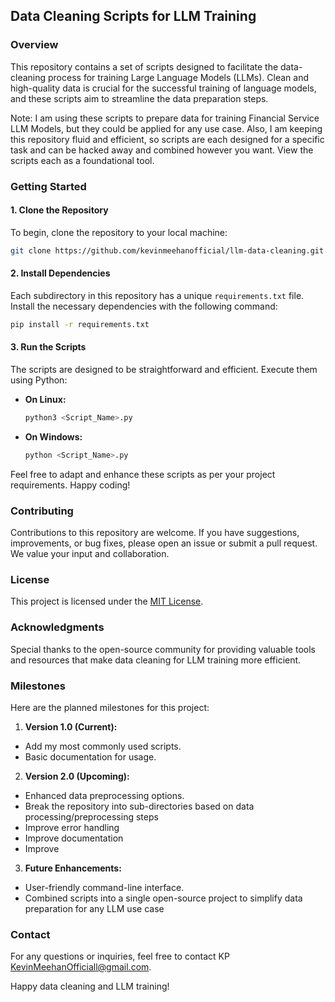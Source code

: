 ## Data Cleaning Scripts for LLM Training

### Overview

This repository contains a set of scripts designed to facilitate the data-cleaning process for training Large Language Models (LLMs). Clean and high-quality data is crucial for the successful training of language models, and these scripts aim to streamline the data preparation steps.

Note: I am using these scripts to prepare data for training Financial Service LLM Models, but they could be applied for any use case. Also, I am keeping this repository fluid and efficient, so scripts are each designed for a specific task and can be hacked away and combined however you want. View the scripts each as a foundational tool. 

### Getting Started

#### 1. Clone the Repository
To begin, clone the repository to your local machine:
```bash
git clone https://github.com/kevinmeehanofficial/llm-data-cleaning.git
```

#### 2. Install Dependencies
Each subdirectory in this repository has a unique `requirements.txt` file. Install the necessary dependencies with the following command:
```bash
pip install -r requirements.txt
```

#### 3. Run the Scripts
The scripts are designed to be straightforward and efficient. Execute them using Python:

- **On Linux:**
  ```bash
  python3 <Script_Name>.py
  ```

- **On Windows:**
  ```bash
  python <Script_Name>.py
  ```

Feel free to adapt and enhance these scripts as per your project requirements. Happy coding!

### Contributing

Contributions to this repository are welcome. If you have suggestions, improvements, or bug fixes, please open an issue or submit a pull request. We value your input and collaboration.

### License

This project is licensed under the [MIT License](LICENSE.md).

### Acknowledgments

Special thanks to the open-source community for providing valuable tools and resources that make data cleaning for LLM training more efficient.


### Milestones

Here are the planned milestones for this project:

1. **Version 1.0 (Current):**
- Add my most commonly used scripts.
- Basic documentation for usage.

2. **Version 2.0 (Upcoming):**
- Enhanced data preprocessing options.
- Break the repository into sub-directories based on data processing/preprocessing steps
- Improve error handling
- Improve documentation
- Improve 

3. **Future Enhancements:**
- User-friendly command-line interface.
- Combined scripts into a single open-source project to simplify data preparation for any LLM use case


### Contact

For any questions or inquiries, feel free to contact KP KevinMeehanOfficiall@gmail.com.

Happy data cleaning and LLM training!

